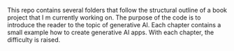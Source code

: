 This repo contains several folders that follow the structural outline of a book project that I m currently working on. 
The purpose of the code is to introduce the reader to the topic of generative AI. Each chapter contains a small example
how to create generative AI apps. With each chapter, the difficulty is raised. 
